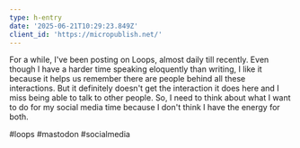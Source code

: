 ```yaml
---
type: h-entry
date: '2025-06-21T10:29:23.849Z'
client_id: 'https://micropublish.net/'
---
```

For a while, I've been posting on Loops, almost daily till recently. Even though I have a harder time speaking eloquently than writing, I like it because it helps us remember there are people behind all these interactions. But it definitely doesn't get the interaction it does here and I miss being able to talk to other people. So, I need to think about what I want to do for my social media time because I don't think I have the energy for both.

#loops #mastodon #socialmedia
